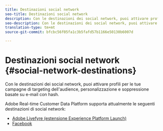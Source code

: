 ```yaml
---
title: Destinazioni social network
seo-title: Destinazioni social network
description: Con le destinazioni dei social network, puoi attivare profili per le tue campagne di targeting dell'audience, personalizzazione e soppressione basate su e-mail con hash.
seo-description: Con le destinazioni dei social network, puoi attivare profili per le tue campagne di targeting dell'audience, personalizzazione e soppressione basate su e-mail con hash.
translation-type: tm+mt
source-git-commit: bfcbc56f05fa1c3b5fafd57b1166e50130b6007d

---
```



# Destinazioni social network {#social-network-destinations}

Con le destinazioni dei social network, puoi attivare profili per le tue campagne di targeting dell&#39;audience, personalizzazione e soppressione basate su e-mail con hash.

Adobe Real-time Customer Data Platform supporta attualmente le seguenti destinazioni di social network:

* [Adobe Livefyre (estensione Experience Platform Launch)](/help/rtcdp/destinations/adobe-livefyre-extension.md)
* [Facebook](/help/rtcdp/destinations/facebook-destination.md)